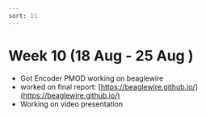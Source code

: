 ```yaml
---
sort: 11
---
```


# Week 10 (18 Aug - 25 Aug )

* Got Encoder PMOD working on beaglewire
* worked on final report: [https://beaglewire.github.io/](https://beaglewire.github.io/)
* Working on video presentation


